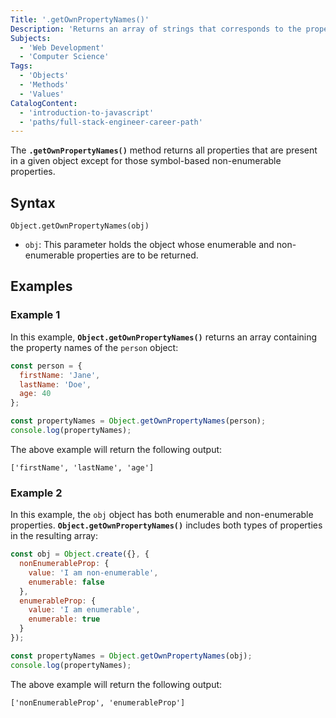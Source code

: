 ```yaml
---
Title: '.getOwnPropertyNames()'
Description: 'Returns an array of strings that corresponds to the properties found directly in the given object.'
Subjects:
  - 'Web Development'
  - 'Computer Science'
Tags:
  - 'Objects'
  - 'Methods'
  - 'Values'
CatalogContent:
  - 'introduction-to-javascript'
  - 'paths/full-stack-engineer-career-path'
---
```


The **`.getOwnPropertyNames()`** method returns all properties that are present in a given object except for those symbol-based non-enumerable properties.

## Syntax

```pseudo
Object.getOwnPropertyNames(obj)
```
- `obj`: This parameter holds the object whose enumerable and non-enumerable properties are to be returned.

## Examples

### Example 1

In this example, **`Object.getOwnPropertyNames()`** returns an array containing the property names of the `person` object:

```js
const person = {
  firstName: 'Jane',
  lastName: 'Doe',
  age: 40
};

const propertyNames = Object.getOwnPropertyNames(person);
console.log(propertyNames);
```

The above example will return the following output:

```shell
['firstName', 'lastName', 'age']
```

### Example 2

In this example, the `obj` object has both enumerable and non-enumerable properties. **`Object.getOwnPropertyNames()`** includes both types of properties in the resulting array:

```js
const obj = Object.create({}, {
  nonEnumerableProp: {
    value: 'I am non-enumerable',
    enumerable: false
  },
  enumerableProp: {
    value: 'I am enumerable',
    enumerable: true
  }
});

const propertyNames = Object.getOwnPropertyNames(obj);
console.log(propertyNames);
```

The above example will return the following output:

```shell
['nonEnumerableProp', 'enumerableProp']
```
